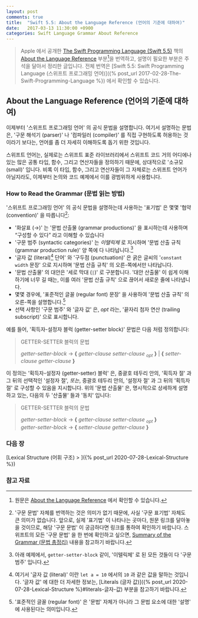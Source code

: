 ```yaml
---
layout: post
comments: true
title:  "Swift 5.5: About the Language Reference (언어의 기준에 대하여)"
date:   2017-03-13 11:30:00 +0900
categories: Swift Language Grammar About Reference
---
```


> Apple 에서 공개한 [The Swift Programming Language (Swift 5.5)](https://docs.swift.org/swift-book/) 책의 [About the Language Reference](https://docs.swift.org/swift-book/ReferenceManual/AboutTheLanguageReference.html#) 부분[^Language-Reference]을 번역하고, 설명이 필요한 부분은 주석을 달아서 정리한 글입니다. 전체 번역은 [Swift 5.5: Swift Programming Language (스위프트 프로그래밍 언어)]({% post_url 2017-02-28-The-Swift-Programming-Language %}) 에서 확인할 수 있습니다.

## About the Language Reference (언어의 기준에 대하여)

이제부터 '스위프트 프로그래밍 언어' 의 공식 문법을 설명합니다. 여기서 설명하는 문법은, '구문 해석기 (parser)' 나 '컴파일러 (compiler)' 를 직접 구현하도록 허용하는 것이라기 보다는, 언어를 좀 더 자세히 이해하도록 돕기 위한 것입니다.

스위프트 언어는, 실제로는 스위프트 표준 라이브러리에서 스위프트 코드 거의 어디에나 있는 많은 공통 타입, 함수, 그리고 연산자들을 정의하기 때문에, 상대적으로 '소규모 (small)' 입니다. 비록 이 타입, 함수, 그리고 연산자들이 그 자체로는 스위프트 언어가 아닐지라도, 이제부터 논의와 코드 예제에서 이를 광범위하게 사용합니다.

### How to Read the Grammar (문법 읽는 방법)

'스위프트 프로그래밍 언어' 의 공식 문법을 설명하는데 사용하는 '표기법' 은 몇몇 '협약 (convention)' 을 따릅니다[^notation]:

* '화살표 (→)' 는 '문법 산출물 (grammar productions)' 을 표시하는데 사용하며 “구성할 수 있다” 라고 이해할 수 있습니다
* '구문 범주 (syntactic categories)' 는 _이탤릭체_ 로 지시하며 '문법 산출 규칙 (grammar production rule)' 양 쪽에 다 나타납니다.[^syntactic-categories]
* '글자 값 (literal)[^literal] 단어' 와 '구두점 (punctuation)' 은 굵은 글씨의 '`constant width` 문장' 으로 지시하며 '문법 산출 규칙' 의 오른-쪽에서만 나타납니다.
* '문법 산출물' 의 대안은 '세로 막대 (`|`)' 로 구분합니다. '대안 산출물' 이 쉽게 이해하기에 너무 길 때는, 이를 여러 '문법 산출 규칙' 으로 끊어서 새로운 줄에 나타냅니다.
* 몇몇 경우에, '표준적인 글꼴 (regular font) 문장' 을 사용하여 '문법 산출 규칙' 의 오른-쪽을 설명합니다.[^regular-font]
* 선택 사항인 '구문 범주' 와 '글자 값' 은, _opt_ 라는, '끝자리 첨자 연산 (trailing subscript)' 으로 표시합니다.

예를 들어, '획득자-설정자 블럭 (getter-setter block)' 문법은 다음 처럼 정의합니다:

> GETTER-SETTER 블럭의 문법
>
> _getter-setter-block_ → **{**­ _getter-clause ­setter-clause <sub>­opt­</sub>­­_ **}**­ \| **{** _­setter-clause ­getter-clause_ **}**­

이 정의는 '획득자-설정자 (getter-setter) 블럭' 은, 중괄호 테두리 안의, '획득자 절' 과 그 뒤의 선택적인 '설정자 절', _또는_, 중괄호 테두리 안의, '설정자 절' 과 그 뒤의 '획득자 절' 로 구성할 수 있음을 지시합니다. 위의 '문법 산출물' 은, 명시적으로 상세하게 설명하고 있는, 다음의 두 '산출물' 들과 '동치' 입니다:

> GETTER-SETTER 블럭의 문법
>
> _getter-setter-block_ → **{**­ ­_getter-clause setter-clause <sub>­opt­</sub>_­ **}**­  
> _getter-setter-block_ → **{**­ _setter-clause ­getter-clause_ **}**­

### 다음 장

[Lexical Structure (어휘 구조) > ]({% post_url 2020-07-28-Lexical-Structure %})

### 참고 자료

[^Language-Reference]: 원문은 [About the Language Reference](https://docs.swift.org/swift-book/ReferenceManual/AboutTheLanguageReference.html#) 에서 확인할 수 있습니다.

[^notation]: '구문 문법' 자체를 번역하는 것은 의미가 없기 때문에, 사실 '구문 표기법' 자체도 큰 의미가 없습니다. 앞으로, 실제 '표기법' 이 나타나는 곳마다, 원문 링크를 달아놓을 것이므로, 해당 '구문 문법' 이 궁금하다면 링크를 통하여 확인하기 바랍니다. 스위프트의 모든 '구문 문법' 을 한 번에 확인하고 싶으면, [Summary of the Grammar (문법 총정리)](https://docs.swift.org/swift-book/ReferenceManual/zzSummaryOfTheGrammar.html#) 내용을 참고하기 바랍니다. 

[^syntactic-categories]: 아래 예제에서, `getter-setter-block` 같이, '이텔릭체' 로 된 모든 것들이 다 '구문 범주' 입니다.

[^literal]: 여기서 '글자 값 (literal)' 이란 `let a = 10` 에서의 `10` 과 같은 값을 말하는 것입니다. '글자 값' 에 대한 더 자세한 정보는, [Literals (글자 값)]({% post_url 2020-07-28-Lexical-Structure %}#literals-글자-값) 부분을 참고하기 바랍니다. 

[^regular-font]: '표준적인 글꼴 (regular font)' 은 '문법' 자체가 아니라 그 문법 요소에 대한 '설명' 에 사용된다는 의미입니다.

